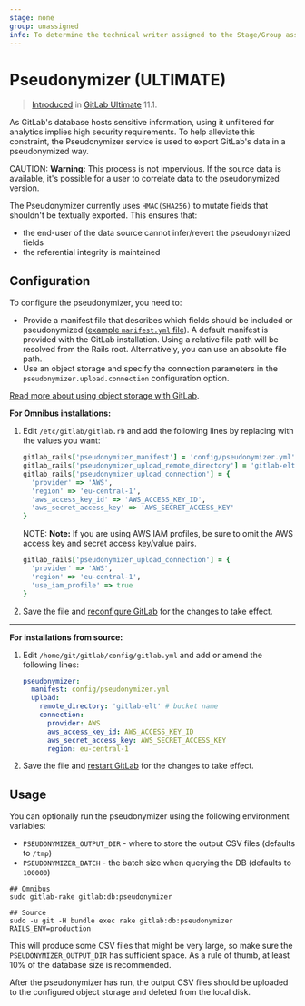 ```yaml
---
stage: none
group: unassigned
info: To determine the technical writer assigned to the Stage/Group associated with this page, see https://about.gitlab.com/handbook/engineering/ux/technical-writing/#designated-technical-writers
---
```


# Pseudonymizer **(ULTIMATE)**

> [Introduced](https://gitlab.com/gitlab-org/gitlab/-/merge_requests/5532) in [GitLab Ultimate](https://about.gitlab.com/pricing/) 11.1.

As GitLab's database hosts sensitive information, using it unfiltered for analytics
implies high security requirements. To help alleviate this constraint, the Pseudonymizer
service is used to export GitLab's data in a pseudonymized way.

CAUTION: **Warning:**
This process is not impervious. If the source data is available, it's possible for
a user to correlate data to the pseudonymized version.

The Pseudonymizer currently uses `HMAC(SHA256)` to mutate fields that shouldn't
be textually exported. This ensures that:

- the end-user of the data source cannot infer/revert the pseudonymized fields
- the referential integrity is maintained

## Configuration

To configure the pseudonymizer, you need to:

- Provide a manifest file that describes which fields should be included or
  pseudonymized ([example `manifest.yml` file](https://gitlab.com/gitlab-org/gitlab/tree/master/config/pseudonymizer.yml)).
  A default manifest is provided with the GitLab installation. Using a relative file path will be resolved from the Rails root.
  Alternatively, you can use an absolute file path.
- Use an object storage and specify the connection parameters in the `pseudonymizer.upload.connection` configuration option.

[Read more about using object storage with GitLab](object_storage.md).

**For Omnibus installations:**

1. Edit `/etc/gitlab/gitlab.rb` and add the following lines by replacing with
   the values you want:

   ```ruby
   gitlab_rails['pseudonymizer_manifest'] = 'config/pseudonymizer.yml'
   gitlab_rails['pseudonymizer_upload_remote_directory'] = 'gitlab-elt' # bucket name
   gitlab_rails['pseudonymizer_upload_connection'] = {
     'provider' => 'AWS',
     'region' => 'eu-central-1',
     'aws_access_key_id' => 'AWS_ACCESS_KEY_ID',
     'aws_secret_access_key' => 'AWS_SECRET_ACCESS_KEY'
   }
   ```

   NOTE: **Note:**
   If you are using AWS IAM profiles, be sure to omit the AWS access key and secret access key/value pairs.

   ```ruby
   gitlab_rails['pseudonymizer_upload_connection'] = {
     'provider' => 'AWS',
     'region' => 'eu-central-1',
     'use_iam_profile' => true
   }
   ```

1. Save the file and [reconfigure GitLab](restart_gitlab.md#omnibus-gitlab-reconfigure)
   for the changes to take effect.

---

**For installations from source:**

1. Edit `/home/git/gitlab/config/gitlab.yml` and add or amend the following
   lines:

   ```yaml
   pseudonymizer:
     manifest: config/pseudonymizer.yml
     upload:
       remote_directory: 'gitlab-elt' # bucket name
       connection:
         provider: AWS
         aws_access_key_id: AWS_ACCESS_KEY_ID
         aws_secret_access_key: AWS_SECRET_ACCESS_KEY
         region: eu-central-1
   ```

1. Save the file and [restart GitLab](restart_gitlab.md#installations-from-source)
   for the changes to take effect.

## Usage

You can optionally run the pseudonymizer using the following environment variables:

- `PSEUDONYMIZER_OUTPUT_DIR` - where to store the output CSV files (defaults to `/tmp`)
- `PSEUDONYMIZER_BATCH` - the batch size when querying the DB (defaults to `100000`)

```shell
## Omnibus
sudo gitlab-rake gitlab:db:pseudonymizer

## Source
sudo -u git -H bundle exec rake gitlab:db:pseudonymizer RAILS_ENV=production
```

This will produce some CSV files that might be very large, so make sure the
`PSEUDONYMIZER_OUTPUT_DIR` has sufficient space. As a rule of thumb, at least
10% of the database size is recommended.

After the pseudonymizer has run, the output CSV files should be uploaded to the
configured object storage and deleted from the local disk.
